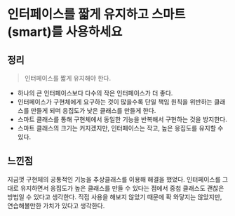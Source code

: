 # 인터페이스를 짧게 유지하고 스마트(smart)를 사용하세요

## 정리

> 인터페이스를 짧게 유지해야 한다.

- 하나의 큰 인터페이스보다 다수의 작은 인터페이스가 더 좋다.
- 인터페이스가 구현체에게 요구하는 것이 많을수록 단일 책임 원칙을 위반하는 클래스를 만들게 되며 응집도가 낮은 클래스를 만들게 한다.
- 스마트 클래스를 통해 구현체에서 동일한 기능을 반복해서 구현하는 것을 방지한다.
- 스마트 클래스의 크기는 커지겠지만, 인터페이스는 작고, 높은 응집도를 유지할 수 있다.

## 느낀점

지금껏 구현체의 공통적인 기능을 추상클래스를 이용해 해결을 했었다. 인터페이스를 그대로 유지하면서 응집도가 높은 클래스를 만들 수 있다는 점에서 중첩 클래스도 괜찮은 방법일 수 있다고 생각한다. 직접 사용을 해보지 않았기 때문에 확 와닿지는 않았지만, 연습해볼만한 가치가 있다고 생각한다.